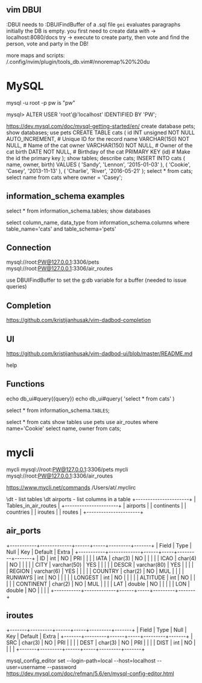 
## vim DBUI
:DBUI  needs to :DBUIFindBuffer of a .sql file
`gei` evaluates paragraphs
initially the DB is empty. you first need to create data with ->
localhost:8080/docs
try -> execute to create party, then vote and find the person, vote and party in the DB!

more maps and scripts: 
/.config/nvim/plugin/tools_db.vim#/nnoremap%20<silent>%20<leader>du

# MySQL

mysql -u root -p
pw is "pw"


mysql> ALTER USER 'root'@'localhost' IDENTIFIED BY 'PW';

https://dev.mysql.com/doc/mysql-getting-started/en/
create database pets;
show databases;
use pets
CREATE TABLE cats
(
  id              INT unsigned NOT NULL AUTO_INCREMENT, # Unique ID for the record
  name            VARCHAR(150) NOT NULL,                # Name of the cat
  owner           VARCHAR(150) NOT NULL,                # Owner of the cat
  birth           DATE NOT NULL,                        # Birthday of the cat
  PRIMARY KEY     (id)                                  # Make the id the primary key
);
show tables;
describe cats;
INSERT INTO cats ( name, owner, birth) VALUES
  ( 'Sandy', 'Lennon', '2015-01-03' ),
  ( 'Cookie', 'Casey', '2013-11-13' ),
  ( 'Charlie', 'River', '2016-05-21' );
select * from cats;
select name from cats where owner = 'Casey';

## information_schema examples
select * from information_schema.tables;
show databases

select column_name, data_type from information_schema.columns
where table_name='cats' and table_schema='pets'


## Connection
mysql://root:PW@127.0.0.1:3306/pets
mysql://root:PW@127.0.0.1:3306/air_routes

use DBUIFindBuffer to set the g:db variable for a buffer (needed to issue queries)

## Completion
https://github.com/kristijanhusak/vim-dadbod-completion

## UI
https://github.com/kristijanhusak/vim-dadbod-ui/blob/master/README.md

help

## Functions
echo db_ui#query({query})
echo db_ui#query( 'select * from cats' )

select * from information_schema.`TABLES`;

select * from cats
show tables
use pets
use air_routes
where name='Cookie'
select name, owner from cats;

# mycli
mycli mysql://root:PW@127.0.0.1:3306/pets
mycli mysql://root:PW@127.0.0.1:3306/air_routes

https://www.mycli.net/commands
/Users/at/.myclirc

\dt    - list tables
\dt airports - list columns in a table
+----------------------+
| Tables_in_air_routes |
+----------------------+
| airports             |
| continents           |
| countries            |
| iroutes              |
| routes               |
+----------------------+

## air_ports
+-----------+-------------+------+-----+---------+-------+
| Field     | Type        | Null | Key | Default | Extra |
+-----------+-------------+------+-----+---------+-------+
| ID        | int         | NO   | PRI | <null>  |       |
| IATA      | char(3)     | NO   |     | <null>  |       |
| ICAO      | char(4)     | NO   |     | <null>  |       |
| CITY      | varchar(50) | YES  |     | <null>  |       |
| DESCR     | varchar(80) | YES  |     | <null>  |       |
| REGION    | varchar(6)  | YES  |     | <null>  |       |
| COUNTRY   | char(2)     | NO   | MUL | <null>  |       |
| RUNWAYS   | int         | NO   |     | <null>  |       |
| LONGEST   | int         | NO   |     | <null>  |       |
| ALTITUDE  | int         | NO   |     | <null>  |       |
| CONTINENT | char(2)     | NO   | MUL | <null>  |       |
| LAT       | double      | NO   |     | <null>  |       |
| LON       | double      | NO   |     | <null>  |       |
+-----------+-------------+------+-----+---------+-------+

## iroutes
+-------+---------+------+-----+---------+-------+
| Field | Type    | Null | Key | Default | Extra |
+-------+---------+------+-----+---------+-------+
| SRC   | char(3) | NO   | PRI | <null>  |       |
| DEST  | char(3) | NO   | PRI | <null>  |       |
| DIST  | int     | NO   |     | <null>  |       |
+-------+---------+------+-----+---------+-------+


mysql_config_editor set --login-path=local --host=localhost --user=username --password
https://dev.mysql.com/doc/refman/5.6/en/mysql-config-editor.html









